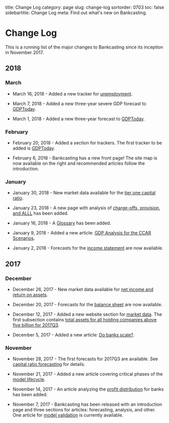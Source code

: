 title: Change Log
category: page
slug: change-log
sortorder: 0703
toc: false
sidebartitle: Change Log
meta: Find out what's new on Bankcasting.

# Change Log
This is a running list of the major changes to Bankcasting since its inception in November 2017. 

## 2018

### March

* March 16, 2018 - Added a new tracker for <a href="/unemployment.html">unemployment</a>.

* March 7, 2018 - Added a new three-year severe GDP forecast to <a href="/gdptoday.html">GDPToday</a>.

* March 1, 2018 - Added a new three-year forecast to <a href="/gdptoday.html">GDPToday</a>.

### February

* February 20, 2018 - Added a section for trackers. The first tracker to be added is <a href="/gdptoday.html">GDPToday</a>.

* February 6, 2018 - Bankcasting has a new front page! The site map is now available on the right and recommended articles follow the introduction.

### January

* January 30, 2018 - New market data available for the <a href="/tier-one-ratio-data.html">tier one capital ratio</a>.

* January 23, 2018 - A new page with analysis of <a href="/provision-analysis.html">charge-offs, provision, and ALLL</a> has been added.

* January 16, 2018 - A <a href="/glossary.html">Glossary</a> has been added.

* January 9, 2018 - Added a new article: <a href="/frb-gdp-analysis.html">GDP Analysis for the CCAR Scenarios</a>.

* January 2, 2018 - Forecasts for the <a href="/income-statement-forecasting.html">income statement</a> are now available.

## 2017

### December

* December 26, 2017 - New market data available for <a href="/net-income-data.html">net income and return on assets</a>.

* December 20, 2017 - Forecasts for the <a href="/balance-sheet-forecasting.html">balance sheet</a> are now available.

* December 12, 2017 - Added a new website section for <a href="/market-data.html">market data</a>. The first subsection contains <a href="/total-asset-data.html">total assets for all holding companies above five billion for 2017Q3</a>.

* December 5, 2017 - Added a new article: <a href="/do-banks-scale.html">Do banks scale?</a>.

### November

* November 28, 2017 - The first forecasts for 2017Q3 are available. See <a href="/capital-ratio-forecasting.html">capital ratio forecasting</a> for details.

* November 21, 2017 - Added a new article covering critical phases of the <a href="/model-lifecycle.html">model lifecycle</a>.

* November 14, 2017 - An article analyzing the <a href="/profit-distribution.html">profit distribution</a> for banks has been added.

* November 7, 2017 - Bankcasting has been released with an introduction page and three sections for articles: forecasting, analysis, and other. One article for <a href="/model-validation.html">model validation</a> is currently available.